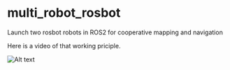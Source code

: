 # multi_robot_rosbot
Launch two rosbot robots in ROS2 for cooperative mapping and navigation 


Here is a video of that working priciple. 


![Alt text](https://github.com/richaeell/multi_robot_rosbot/blob/master/docs/demo.gif)